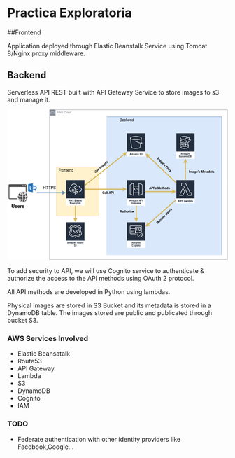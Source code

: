 # Practica Exploratoria

##Frontend

Application deployed through Elastic Beanstalk Service using Tomcat 8/Nginx proxy middleware.

## Backend

Serverless API REST built with API Gateway Service to store images to s3 and manage it.

![Alt text](readme_files/practica_exploratoria.jpg?raw=true "Title")

To add security to API, we will use Cognito service to authenticate & authorize the access to the API methods using OAuth 2 protocol.

All API methods are developed in Python using lambdas.

Physical images are stored in S3 Bucket and its metadata is stored in a DynamoDB table. The images stored are public and publicated through bucket S3.

### AWS Services Involved

* Elastic Beansatalk
* Route53
* API Gateway
* Lambda
* S3
* DynamoDB
* Cognito
* IAM

### TODO
* Federate authentication with other identity providers like Facebook,Google...
